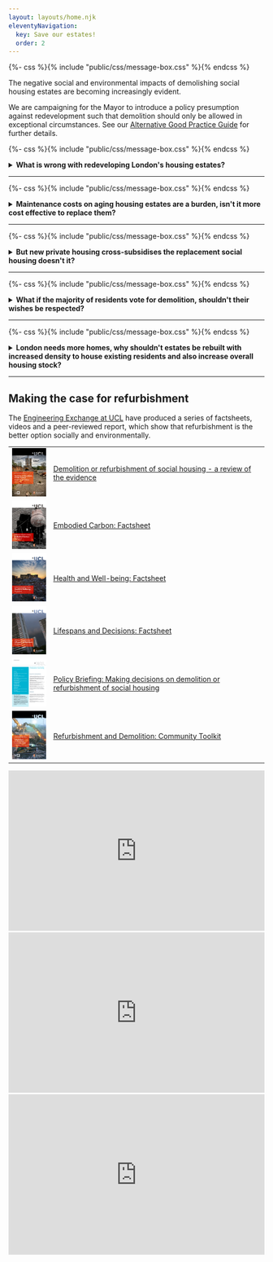```yaml
---
layout: layouts/home.njk
eleventyNavigation:
  key: Save our estates!
  order: 2
---
```

{%- css %}{% include "public/css/message-box.css" %}{% endcss %}
<div class="message-box">
<p>The negative social and environmental impacts of demolishing social housing estates are becoming increasingly evident. 

We are campaigning for the Mayor to introduce a policy presumption against redevelopment such that demolition should only be allowed in exceptional circumstances. See our [Alternative Good Practice Guide](/alternative-good-practice-guide-to-estate-regeneration.pdf) for further details. </p>
</div>

{%- css %}{% include "public/css/message-box.css" %}{% endcss %}
<div class="message-box">

<details>

<summary><b>What is wrong with redeveloping London's housing estates?</b></summary>

1. Despite best intentions, replacement 'affordable' housing invariably ends up in a loss of social rented housing and/or [higher rents](https://www.pilc.org.uk/news/affordable-housing-increases-rents-for-low-income-londoners/). 

2. Schemes are routinely delayed and subject to value engineering or landbanking by developers. Housing waiting lists are impacted and long-standing communities suffer uncertainty, disruption and displacement.

3. Structurally sound homes are needlessly demolished and replaced, creating significant uneccessary carbon emissions that further exacerbate climate change.

</details>
</div>

---

{%- css %}{% include "public/css/message-box.css" %}{% endcss %}
<div class="message-box">

<details>

<summary><b>Maintenance costs on aging housing estates are a burden, isn't it more cost effective to replace them?</b></summary>

> Despite their age and lack of investment, evidence shows that most estates actually provide a surplus when rental income is compared to maintenance costs. See [here](https://x.com/NunheadTRA/status/1667809201882636288) for some examples. 

</details>
</div>

---

{%- css %}{% include "public/css/message-box.css" %}{% endcss %}
<div class="message-box">

<details>

<summary><b>But new private housing cross-subsidises the replacement social housing doesn't it?</b></summary>

> Despite best intentions, developers' profit margins and the [viability testing loopholes](https://www.theguardian.com/cities/2015/jun/25/london-developers-viability-planning-affordable-social-housing-regeneration-oliver-wainwright) mean that the cost of replacement social housing and demolition/rehousing ends up being subsidised mainly by local authorities, grant funding or by reducing the quantum and affordability of replacement social housing. See [here](https://www.paywallskip.com/article?url=https%3A%2F%2Fwww.insidehousing.co.uk%2Fnews%2Festate-regenerations-failed-to-replace-social-homes-due-to-cross-subsidy-model-nhf-boss-says-88513) and [here](https://www.pilc.org.uk/wp-content/uploads/2024/09/The-promise-of-cross-subsidy_FULL-REPORT.pdf) for evidence of this. 

</details>
</div>

---

{%- css %}{% include "public/css/message-box.css" %}{% endcss %}
<div class="message-box">

<details>

<summary><b>What if the majority of residents vote for demolition, shouldn't their wishes be respected?</b></summary>

> There are a number of problems with the current ballot process. Not least the fact that refurbishment is never an option on the ballot paper. Read our full review of the flaws in the ballot process [here](/ballots/).

{% image "estates/src/images/ballot_paper1.jpg", "alt text" %}

</details>
</div>

---

{%- css %}{% include "public/css/message-box.css" %}{% endcss %}
<div class="message-box">

<details>

<summary><b>London needs more homes, why shouldn't estates be rebuilt with increased density to house existing residents and also increase overall housing stock? </b></summary>

> There are plenty of large brownfield sites in London that have stood empty for decades, having been land-banked by developers. It would be more effective to bring these forward for development before knocking down existing housing.

> Many estates earmarked for demolition are already high density. They tend to be selected not on their propensity to increase density but rather on architectural fashions (grey, concrete, 'monolithic' etc).

> In general, redeveloped estates do provide more homes in total but they tend to be smaller (1 & 2 bed, rather than the family size homes they are often replacing). See the Aylesbury estate for example. 

> Studies have shown that in-fill development on estates can be more effective in increasing density than wholescale redevelopment. See the [St Raphael's estate](https://www.brent.gov.uk/housing/new-council-homes/where-we-are-building/st-raphaels-estate/about), the [Alton estate](/estates/altonarea/) and the [West Ken and Gibbs estate](https://westkengibbsgreen.wordpress.com/neighbourhood-plan-2021/) for examples of these.
</details>
</div>

---

## Making the case for refurbishment
 The [Engineering Exchange at UCL](https://www.ucl.ac.uk/engineering-exchange/) have produced a series of factsheets, videos and a peer-reviewed report, which show that refurbishment is the better option socially and environmentally.

 |    |          |   |
|----------|:-------------|------:|
| <img src="../uclreport.png" width="100"> |  [Demolition or refurbishment of social housing - a review of the evidence](../https://www.ucl.ac.uk/engineering-exchange/sites/engineering-exchange/files/report-refurbishment-demolition-social-housing_1.pdf) |
| <img src="../embodiedcarbonfactsheet.png" width="100"> |  [Embodied Carbon: Factsheet](https://www.ucl.ac.uk/engineering-exchange/sites/engineering-exchange/files/fact-sheet-embodied-carbon-social-housing.pdf)   |
| <img src="../uclwellbeing.png" width="100"> | [Health and Well-being: Factsheet](https://www.ucl.ac.uk/engineering-exchange/sites/engineering-exchange/files/fact-sheet-health-and-wellbeing-social-housing.pdf) |
| <img src="../lifespan.png" width="100"> | [Lifespans and Decisions: Factsheet](https://www.ucl.ac.uk/engineering-exchange/sites/engineering-exchange/files/fact-sheet-lifespan-and-decisions-social-housing.pdf) |
| <img src="../policybriefing.png" width="100"> | [Policy Briefing: Making decisions on demolition or refurbishment of social housing](https://www.ucl.ac.uk/engineering-exchange/sites/engineering-exchange/files/policy_brief_refurbishment_and_demolition_of_social_housing.pdf)  |
| <img src="../toolkit.png" width="100"> | [Refurbishment and Demolition: Community Toolkit](https://www.ucl.ac.uk/engineering-exchange/sites/engineering-exchange/files/ucl150_a4-demolition-toolkit_v4_online.pdf)  |

<iframe width="100%" height="315" src="https://www.youtube.com/embed/jFo_aFlg41Y?si=hI3fy1e0dJBFLwbz" title="YouTube video player" frameborder="0" allow="accelerometer; autoplay; clipboard-write; encrypted-media; gyroscope; picture-in-picture; web-share" referrerpolicy="strict-origin-when-cross-origin" allowfullscreen></iframe>

<iframe width="100%" height="315" src="https://www.youtube.com/embed/VwO5lyUiZpc?si=R-XQMe2FVTSXUQaA" title="YouTube video player" frameborder="0" allow="accelerometer; autoplay; clipboard-write; encrypted-media; gyroscope; picture-in-picture; web-share" referrerpolicy="strict-origin-when-cross-origin" allowfullscreen></iframe>

<iframe width="100%" height="315" src="https://www.youtube.com/embed/A1OaRsFgg-E?si=E8rZ_b6wJ9-umqDB" title="YouTube video player" frameborder="0" allow="accelerometer; autoplay; clipboard-write; encrypted-media; gyroscope; picture-in-picture; web-share" referrerpolicy="strict-origin-when-cross-origin" allowfullscreen></iframe>

